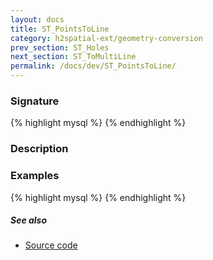 ```yaml
---
layout: docs
title: ST_PointsToLine
category: h2spatial-ext/geometry-conversion
prev_section: ST_Holes
next_section: ST_ToMultiLine
permalink: /docs/dev/ST_PointsToLine/
---
```


### Signature

{% highlight mysql %}
{% endhighlight %}

### Description


### Examples

{% highlight mysql %}
{% endhighlight %}

##### See also

* [Source code](https://github.com/irstv/H2GIS/blob/master/h2spatial-ext/src/main/java/org/h2gis/h2spatialext/function/spatial/convert/ST_PointsToLine.java)

